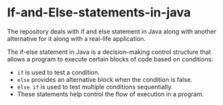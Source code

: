 # If-and-Else-statements-in-java
The repository deals with if and else statement in Java along with another alternative for it along with a real-life application.  

The if-else statement in Java is a decision-making control structure that allows a program to execute certain blocks of code based on conditions:  

- `if` is used to test a condition.  
- `else` provides an alternative block when the condition is false.  
- `else if` is used to test multiple conditions sequentially.  
- These statements help control the flow of execution in a program.  

